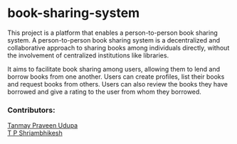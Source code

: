 # book-sharing-system

This project is a platform that enables a person-to-person book sharing system. A person-to-person book sharing system is a decentralized and collaborative approach to sharing books among individuals directly, without the involvement of centralized institutions like libraries.

It aims to facilitate book sharing among users, allowing them to lend and borrow books from one another. Users can create profiles, list their books and request books from others. Users can also review the books they have borrowed and give a rating to the user from whom they borrowed.

### Contributors:
<p>
 <a href="https://github.com/TanmayUdupa">Tanmay Praveen Udupa</a> <br/>
 <a href="https://github.com/True-Fox">T P Shriambhikesh</a><br/>
</p>
